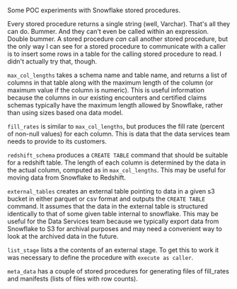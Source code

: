 Some POC experiments with Snowflake stored procedures.

Every stored procedure returns a single string (well, Varchar). That's all they can do.  Bummer. And they can't even be called within an expression.  Double bummer.  A stored procedure *can* call another stored procedure, but the only way I can see for a stored procedure to communicate with a caller  is to insert some rows in a table for the calling stored procedure to read.  I didn't actually try that, though.


`max_col_lengths` takes a schema name and table name, and returns a list of columns in that table along with the maximum length of the column (or maximum value if the column is numeric).   This is useful information because the columns in our existing encounters and certified claims schemas typically have the maximum length allowed by Snowflake, rather than using sizes based ona data model.

`fill_rates` is similar to `max_col_lengths`, but produces the fill rate (percent of non-null values) for each column.  This is data that the data services team needs to provide to its customers.

`redshift_schema` produces a `CREATE TABLE` command that should be suitable for a redshift table.  The length of each column is determined by the data in the actual column, computed as in `max_col_lengths`.  This may be useful for moving data from Snowflake to Redshift.

`external_tables` creates an external table pointing to data in a given s3 bucket in either parquet or csv format and outputs the `CREATE TABLE` command.  It assumes that the data in the external table is structured identically to that of some given table internal to snowflake.  This may be useful for the Data Services team because we typically export data from Snowflake to S3 for archival purposes and may need a convenient way to look at the archived data in the future.

`list_stage` lists a the contents of an external stage.  To get this to work it was necessary to define the procedure with `execute as caller`.

`meta_data` has a couple of stored procedures for generating files of fill_rates and manifests (lists of files with row counts).


